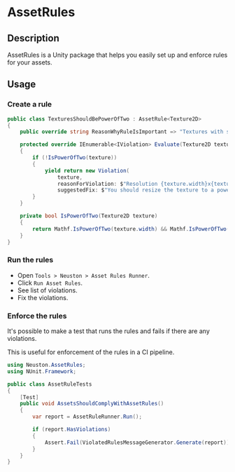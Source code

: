 # AssetRules

## Description

AssetRules is a Unity package that helps you easily set up and enforce rules for your assets.

## Usage

### Create a rule

```C#
public class TexturesShouldBePowerOfTwo : AssetRule<Texture2D>
{
	public override string ReasonWhyRuleIsImportant => "Textures with sizes that are power of two can be compressed better. That makes the app smaller and faster. Examples: 64x64, 256x256, 1024x256 etc.";

	protected override IEnumerable<IViolation> Evaluate(Texture2D texture)
	{
		if (!IsPowerOfTwo(texture))
		{
			yield return new Violation(
				texture,
				reasonForViolation: $"Resolution {texture.width}x{texture.height} is not power of two.",
				suggestedFix: $"You should resize the texture to a power of two resolution.");
		}
	}

	private bool IsPowerOfTwo(Texture2D texture)
	{
		return Mathf.IsPowerOfTwo(texture.width) && Mathf.IsPowerOfTwo(texture.height);
	}
}
```

### Run the rules

- Open `Tools > Neuston > Asset Rules Runner`.
- Click `Run Asset Rules`.
- See list of violations.
- Fix the violations.

### Enforce the rules

It's possible to make a test that runs the rules and fails if there are any violations.

This is useful for enforcement of the rules in a CI pipeline.

```C#
using Neuston.AssetRules;
using NUnit.Framework;

public class AssetRuleTests
{
	[Test]
	public void AssetsShouldComplyWithAssetRules()
	{
		var report = AssetRuleRunner.Run();

		if (report.HasViolations)
		{
			Assert.Fail(ViolatedRulesMessageGenerator.Generate(report));
		}
	}
}
```